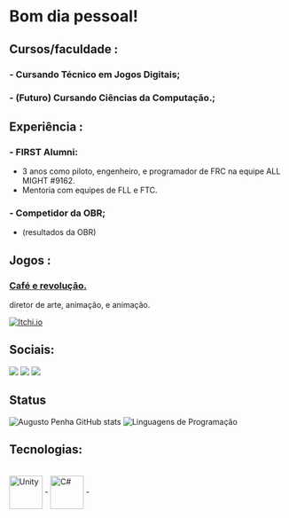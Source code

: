 # Bom dia pessoal! 

##  Cursos/faculdade :
###   - Cursando Técnico em Jogos Digitais;
###   - (Futuro) Cursando Ciências da Computação.;

##  Experiência :
###   - FIRST Alumni:
 - 3 anos como piloto, engenheiro, e programador de FRC na equipe ALL MIGHT #9162.
 - Mentoria com equipes de FLL e FTC.

###   - Competidor da OBR;
  - (resultados da OBR)

##  Jogos :
### [Café e revolução.](https://ingro.itch.io/coffeeproject)
 diretor de arte, animação, e animação.

[![Itchi.io](https://img.shields.io/badge/Itch.io-FA5C5C?style=for-the-badge&logo=itchdotio&logoColor=white)](https://old-village.itch.io)


## Sociais: 
<div> 
  <a href="https://www.instagram.com/_augustonpenha/" target="_blank"><img src="https://img.shields.io/badge/-Instagram-%23E4405F?style=for-the-badge&logo=instagram&logoColor=white" target="_blank"></a>
  <a href = "augustonpenha@gmail.com"><img src="https://img.shields.io/badge/-Gmail-%23333?style=for-the-badge&logo=gmail&logoColor=white" target="_blank"></a>
  <a href="https://www.linkedin.com/in/Augusto-Penha-a50904237/" target="_blank"><img src="https://img.shields.io/badge/-LinkedIn-%230077B5?style=for-the-badge&logo=linkedin&logoColor=white" target="_blank"></a> 
  
  
</div>

## Status
![Augusto Penha GitHub stats](https://github-readme-stats.vercel.app/api?username=AugustoNP&show_icons=true&theme=Gradient)
![Linguagens de Programação](https://github-readme-stats.vercel.app/api/top-langs/?username=AugustoN&layout=compact&hide_title=true&theme=radical)

## Tecnologias:
<div style="display: inline_block"><br/>
   <img align="center" alt="Unity" heigth = 60 width = 60 src=  "https://cdn.jsdelivr.net/gh/devicons/devicon/icons/unity/unity-original.svg" />
-
  <img align="center" alt="C#" heigth = 60 width = 60 src= "https://cdn.jsdelivr.net/gh/devicons/devicon/icons/csharp/csharp-original.svg" />
 -
 